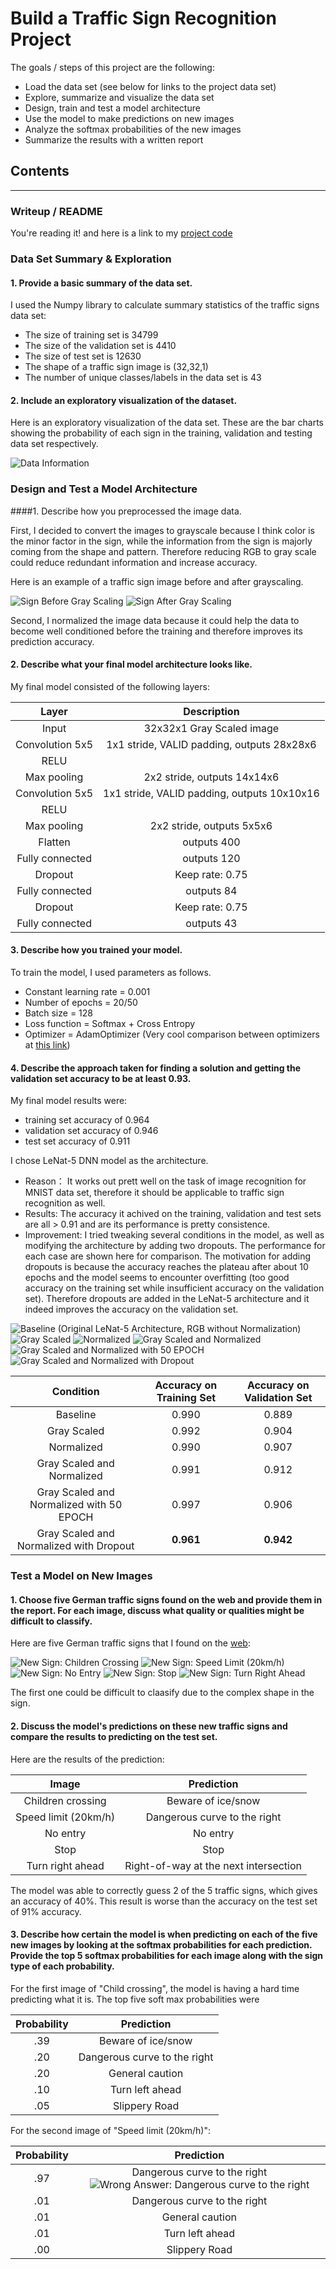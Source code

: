 # **Build a Traffic Sign Recognition Project**

The goals / steps of this project are the following:
* Load the data set (see below for links to the project data set)
* Explore, summarize and visualize the data set
* Design, train and test a model architecture
* Use the model to make predictions on new images
* Analyze the softmax probabilities of the new images
* Summarize the results with a written report


[//]: # (Image References)

[image1]: accuracy_baseline.png "Baseline"
[image2]: accuracy_gray_scaled.png "Gray Scaled"
[image3]: accuracy_normalized.png "Normalized"
[image4]: accuracy_normalized_and_gray_scaled.png "Normalized and Gray Scaled"
[image5]: accuracy_normalized_and_gray_scaled_epoch_50.png "Normalized and Gray Scaled with 50 Epoch"
[image6]: accuracy_normalized_and_gray_scaled_and_drop_out.png "Normalized and Gray Scaled with Dropout"
[image7]: data_information.png "Data Information"
[image8]: sign_before_gray_scale.png "Sign Before Gray Scaling"
[image9]: sign_after_gray_scale.png "Sign After Gray Scaling"
[image10]: new_image_1.jpg "New Sign: Children Crossing"
[image11]: new_image_2.jpg "New Sign: Speed Limit (20km/h)"
[image12]: new_image_3.jpg "New Sign: No Entry"
[image13]: new_image_4.jpg "New Sign: Stop"
[image14]: new_image_5.jpg "New Sign: Turn Right Ahead"
[image15]: new_image_2_top_wrong_answer.jpg "Wrong Answer: Dangerous curve to the right"

## Contents

---
### Writeup / README

You're reading it! and here is a link to my [project code](https://github.com/cedricxie/CarND-Traffic-Sign-Classifier-Project/blob/master/Traffic_Sign_Classifier.ipynb)

### Data Set Summary & Exploration

#### 1. Provide a basic summary of the data set.

I used the Numpy library to calculate summary statistics of the traffic
signs data set:

* The size of training set is 34799
* The size of the validation set is 4410
* The size of test set is 12630
* The shape of a traffic sign image is (32,32,1)
* The number of unique classes/labels in the data set is 43

#### 2. Include an exploratory visualization of the dataset.

Here is an exploratory visualization of the data set. These are the bar charts showing the probability of each sign in the training, validation and testing data set respectively. 

![Data Information][image7]

### Design and Test a Model Architecture

####1. Describe how you preprocessed the image data.

First, I decided to convert the images to grayscale because I think color is the minor factor in the sign, while the information from the sign is majorly coming from the shape and pattern. Therefore reducing RGB to gray scale could reduce redundant information and increase accuracy.

Here is an example of a traffic sign image before and after grayscaling.

![Sign Before Gray Scaling][image8]
![Sign After Gray Scaling][image9]

Second, I normalized the image data because it could help the data to become well conditioned before the training and therefore improves its prediction accuracy.


#### 2. Describe what your final model architecture looks like.

My final model consisted of the following layers:

| Layer         		|     Description	        					| 
|:---------------------:|:---------------------------------------------:| 
| Input         		| 32x32x1 Gray Scaled image   	    			| 
| Convolution 5x5     	| 1x1 stride, VALID padding, outputs 28x28x6	|
| RELU					|												|
| Max pooling	      	| 2x2 stride,  outputs 14x14x6   				|
| Convolution 5x5     	| 1x1 stride, VALID padding, outputs 10x10x16	|
| RELU					|												|
| Max pooling	      	| 2x2 stride,  outputs 5x5x6   			    	|
| Flatten   	      	| outputs 400				   			    	|
| Fully connected		| outputs 120  									|
| Dropout   	      	| Keep rate: 0.75			   			    	|
| Fully connected		| outputs 84  									|
| Dropout   	      	| Keep rate: 0.75			   			    	|
| Fully connected		| outputs 43  									|
 


#### 3. Describe how you trained your model.

To train the model, I used parameters as follows.
* Constant learning rate = 0.001
* Number of epochs = 20/50
* Batch size = 128
* Loss function = Softmax + Cross Entropy
* Optimizer = AdamOptimizer (Very cool comparison between optimizers at [this link](https://stackoverflow.com/questions/36162180/gradient-descent-vs-adagrad-vs-momentum-in-tensorflow))

#### 4. Describe the approach taken for finding a solution and getting the validation set accuracy to be at least 0.93.

My final model results were:
* training set accuracy of 0.964
* validation set accuracy of 0.946
* test set accuracy of 0.911

I chose LeNat-5 DNN model as the architecture.
* Reason： It works out prett well on the task of image recognition for MNIST data set, therefore it should be applicable to traffic sign recognition as well.
* Results: The accuracy it achived on the training, validation and test sets are all > 0.91 and are its performance is pretty consistence. 
* Improvement: I tried tweaking several conditions in the model, as well as modifying the architecture by adding two dropouts. The performance for each case are shown here for comparison. The motivation for adding dropouts is because the accuracy reaches the plateau after about 10 epochs and the model seems to encounter overfitting (too good accuracy on the training set while insufficient accuracy on the validation set). Therefore dropouts are added in the LeNat-5 architecture and it indeed improves the accuracy on the validation set.

![Baseline (Original LeNat-5 Architecture, RGB without Normalization)][image1]
![Gray Scaled][image2]
![Normalized][image3]
![Gray Scaled and Normalized][image4]
![Gray Scaled and Normalized with 50 EPOCH][image5]
![Gray Scaled and Normalized with Dropout][image6]

| Condition         						| Accuracy on Training Set	  	| Accuracy on Validation Set     | 
|:-----------------------------------------:|:-----------------------------:| :-----------------------------:| 
| Baseline         							| 0.990   	    			    | 0.889							 |
| Gray Scaled     							| 0.992  	    			    | 0.904 						 |
| Normalized								| 0.990   	    			    | 0.907							 |
| Gray Scaled and Normalized	      		| 0.991   	    			    | 0.912 						 |
| Gray Scaled and Normalized with 50 EPOCH  | 0.997   	    			    | 0.906							 |
| Gray Scaled and Normalized with Dropout	| **0.961**      			    | **0.942** 					 |


### Test a Model on New Images

#### 1. Choose five German traffic signs found on the web and provide them in the report. For each image, discuss what quality or qualities might be difficult to classify.

Here are five German traffic signs that I found on the [web](http://electronicimaging.spiedigitallibrary.org/data/journals/electim/927109/jei_22_4_041105_f010.png):

![New Sign: Children Crossing][image10] ![New Sign: Speed Limit (20km/h)][image11] ![New Sign: No Entry][image12] 
![New Sign: Stop][image13] ![New Sign: Turn Right Ahead][image14]

The first one could be difficult to claasify due to the complex shape in the sign.

#### 2. Discuss the model's predictions on these new traffic signs and compare the results to predicting on the test set.

Here are the results of the prediction:

| Image			        |     Prediction	        					| 
|:---------------------:|:---------------------------------------------:| 
| Children crossing     | Beware of ice/snow   							| 
| Speed limit (20km/h)  | Dangerous curve to the right   				|
| No entry				| No entry										|
| Stop	      			| Stop      					 				|
| Turn right ahead		| Right-of-way at the next intersection    		|


The model was able to correctly guess 2 of the 5 traffic signs, which gives an accuracy of 40%. This result is worse than the accuracy on the test set of 91% accuracy.

#### 3. Describe how certain the model is when predicting on each of the five new images by looking at the softmax probabilities for each prediction. Provide the top 5 softmax probabilities for each image along with the sign type of each probability. 

For the first image of "Child crossing", the model is having a hard time predicting what it is. The top five soft max probabilities were

| Probability         	|     Prediction	        					| 
|:---------------------:|:---------------------------------------------:| 
| .39         			| Beware of ice/snow   							| 
| .20     				| Dangerous curve to the right					|
| .20					| General caution								|
| .10	      			| Turn left ahead        		 				|
| .05				    | Slippery Road      							|


For the second image of "Speed limit (20km/h)":

| Probability         	|     Prediction	        					| 
|:---------------------:|:---------------------------------------------:| 
| .97         			| Dangerous curve to the right  ![Wrong Answer: Dangerous curve to the right][image15] 	| 
| .01     				| Dangerous curve to the right					|
| .01					| General caution								|
| .01	      			| Turn left ahead        		 				|
| .00				    | Slippery Road      							|


